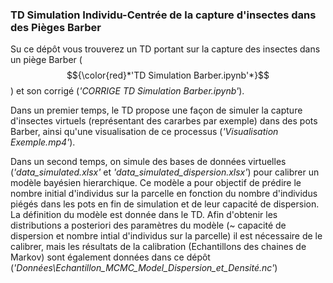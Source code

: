 ### TD Simulation Individu-Centrée de la capture d'insectes dans des Pièges Barber

Su ce dépôt vous trouverez un TD portant sur la capture des insectes dans un piège Barber ($${\color{red}*'TD Simulation Barber.ipynb'*}$$) et son corrigé (*'CORRIGE TD Simulation Barber.ipynb'*). 

Dans un premier temps, le TD propose une façon de simuler la capture d'insectes virtuels (représentant des cararbes par exemple) dans des pots Barber, ainsi qu'une visualisation de ce processus (*'Visualisation Exemple.mp4'*). 

Dans un second temps, on simule des bases de données virtuelles (*'data_simulated.xlsx'* et *'data_simulated_dispersion.xlsx'*) pour calibrer un modèle bayésien hierarchique. Ce modèle a pour objectif de prédire le nombre initial d'individus sur la parcelle en fonction du nombre d'individus piégés dans les pots en fin de simulation et de leur capacité de dispersion. La définition du modèle est donnée dans le TD. Afin d'obtenir les distributions a posteriori des paramètres du modèle (~ capacité de dispersion et nombre intial d'individus sur la parcelle) il est nécessaire de le calibrer, mais les résultats de la calibration (Echantillons des chaines de Markov) sont également données dans ce dépôt (*'Données\Echantillon_MCMC_Model_Dispersion_et_Densité.nc'*) 
